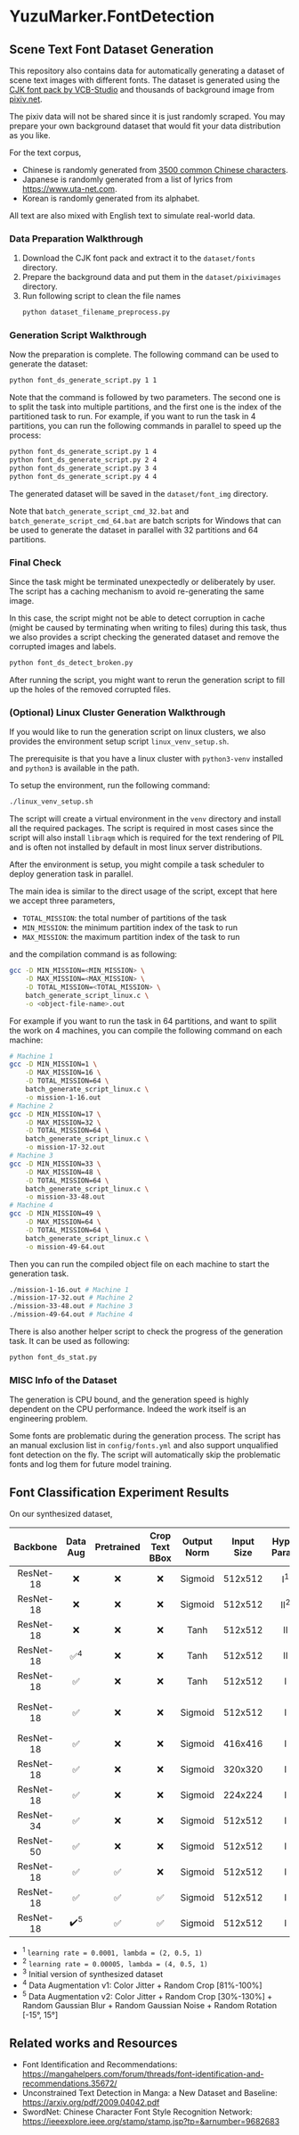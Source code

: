 # YuzuMarker.FontDetection

## Scene Text Font Dataset Generation

This repository also contains data for automatically generating a dataset of scene text images with different fonts. The dataset is generated using the [CJK font pack by VCB-Studio](https://vcb-s.com/archives/1114) and thousands of background image from [pixiv.net](https://pixiv.net).

The pixiv data will not be shared since it is just randomly scraped. You may prepare your own background dataset that would fit your data distribution as you like.

For the text corpus,

* Chinese is randomly generated from [3500 common Chinese characters](https://gist.github.com/simongfxu/13accd501f6c91e7a423ddc43e674c0f).
* Japanese is randomly generated from a list of lyrics from https://www.uta-net.com.
* Korean is randomly generated from its alphabet.

All text are also mixed with English text to simulate real-world data.

### Data Preparation Walkthrough

1. Download the CJK font pack and extract it to the `dataset/fonts` directory.
2. Prepare the background data and put them in the `dataset/pixivimages` directory.
3. Run following script to clean the file names
   ```bash
   python dataset_filename_preprocess.py
   ```

### Generation Script Walkthrough

Now the preparation is complete. The following command can be used to generate the dataset:

```bash
python font_ds_generate_script.py 1 1
```

Note that the command is followed by two parameters. The second one is to split the task into multiple partitions, and the first one is the index of the partitioned task to run. For example, if you want to run the task in 4 partitions, you can run the following commands in parallel to speed up the process:

```bash
python font_ds_generate_script.py 1 4
python font_ds_generate_script.py 2 4
python font_ds_generate_script.py 3 4
python font_ds_generate_script.py 4 4
```

The generated dataset will be saved in the `dataset/font_img` directory.

Note that `batch_generate_script_cmd_32.bat` and `batch_generate_script_cmd_64.bat` are batch scripts for Windows that can be used to generate the dataset in parallel with 32 partitions and 64 partitions.

### Final Check

Since the task might be terminated unexpectedly or deliberately by user. The script has a caching mechanism to avoid re-generating the same image.

In this case, the script might not be able to detect corruption in cache (might be caused by terminating when writing to files) during this task, thus we also provides a script checking the generated dataset and remove the corrupted images and labels.

```bash
python font_ds_detect_broken.py
```

After running the script, you might want to rerun the generation script to fill up the holes of the removed corrupted files.

### (Optional) Linux Cluster Generation Walkthrough

If you would like to run the generation script on linux clusters, we also provides the environment setup script `linux_venv_setup.sh`.

The prerequisite is that you have a linux cluster with `python3-venv` installed and `python3` is available in the path.

To setup the environment, run the following command:

```bash
./linux_venv_setup.sh
```

The script will create a virtual environment in the `venv` directory and install all the required packages. The script is required in most cases since the script will also install `libraqm` which is required for the text rendering of PIL and is often not installed by default in most linux server distributions.

After the environment is setup, you might compile a task scheduler to deploy generation task in parallel.

The main idea is similar to the direct usage of the script, except that here we accept three parameters,

* `TOTAL_MISSION`: the total number of partitions of the task
* `MIN_MISSION`: the minimum partition index of the task to run
* `MAX_MISSION`: the maximum partition index of the task to run

and the compilation command is as following:

```bash
gcc -D MIN_MISSION=<MIN_MISSION> \
    -D MAX_MISSION=<MAX_MISSION> \
    -D TOTAL_MISSION=<TOTAL_MISSION> \
    batch_generate_script_linux.c \
    -o <object-file-name>.out
```

For example if you want to run the task in 64 partitions, and want to spilit the work on 4 machines, you can compile the following command on each machine:

```bash
# Machine 1
gcc -D MIN_MISSION=1 \
    -D MAX_MISSION=16 \
    -D TOTAL_MISSION=64 \
    batch_generate_script_linux.c \
    -o mission-1-16.out
# Machine 2
gcc -D MIN_MISSION=17 \
    -D MAX_MISSION=32 \
    -D TOTAL_MISSION=64 \
    batch_generate_script_linux.c \
    -o mission-17-32.out
# Machine 3
gcc -D MIN_MISSION=33 \
    -D MAX_MISSION=48 \
    -D TOTAL_MISSION=64 \
    batch_generate_script_linux.c \
    -o mission-33-48.out
# Machine 4
gcc -D MIN_MISSION=49 \
    -D MAX_MISSION=64 \
    -D TOTAL_MISSION=64 \
    batch_generate_script_linux.c \
    -o mission-49-64.out
```

Then you can run the compiled object file on each machine to start the generation task.

```bash
./mission-1-16.out # Machine 1
./mission-17-32.out # Machine 2
./mission-33-48.out # Machine 3
./mission-49-64.out # Machine 4
```

There is also another helper script to check the progress of the generation task. It can be used as following:

```bash
python font_ds_stat.py
```

### MISC Info of the Dataset

The generation is CPU bound, and the generation speed is highly dependent on the CPU performance. Indeed the work itself is an engineering problem.

Some fonts are problematic during the generation process. The script has an manual exclusion list in `config/fonts.yml` and also support unqualified font detection on the fly. The script will automatically skip the problematic fonts and log them for future model training.

## Font Classification Experiment Results

On our synthesized dataset,

| Backbone | Data Aug | Pretrained | Crop<br>Text<br>BBox | Output<br>Norm | Input Size | Hyper<br>Param | Accur | Commit | Dataset |
| :-: | :-: | :-: | :-: | :-: | :-: | :-: | :-: | :-: | :-: |
| ResNet-18 | ❌ | ❌ | ❌ | Sigmoid | 512x512 | I<sup>1</sup> | 18.58% | 5c43f60 | I<sup>3</sup> |
| ResNet-18 | ❌ | ❌ | ❌ | Sigmoid | 512x512 | II<sup>2</sup> | 14.39% | 5a85fd3 | I |
| ResNet-18 | ❌ | ❌ | ❌ | Tanh | 512x512 | II | 16.24% | ff82fe6 | I |
| ResNet-18 | ✅<sup>4</sup> | ❌ | ❌ | Tanh | 512x512 | II | 27.71% | a976004 | I |
| ResNet-18 | ✅ | ❌ | ❌ | Tanh | 512x512 | I | 29.95% | 8364103 | I |
| ResNet-18 | ✅ | ❌ | ❌ | Sigmoid | 512x512 | I | 29.37% [Early stop] | 8d2e833 | I |
| ResNet-18 | ✅ | ❌ | ❌ | Sigmoid | 416x416 | I | [Lower Trend] | d5a3215 | I |
| ResNet-18 | ✅ | ❌ | ❌ | Sigmoid | 320x320 | I | [Lower Trend] | afcdd80 | I |
| ResNet-18 | ✅ | ❌ | ❌ | Sigmoid | 224x224 | I | [Lower Trend] | 8b9de80 | I |
| ResNet-34 | ✅ | ❌ | ❌ | Sigmoid | 512x512 | I | 32.03% | 912d566 | I |
| ResNet-50 | ✅ | ❌ | ❌ | Sigmoid | 512x512 | I | 34.21% | e980b66 | I |
| ResNet-18 | ✅ | ✅ | ❌ | Sigmoid | 512x512 | I | 31.24% | 416c7bb | I |
| ResNet-18 | ✅ | ✅ | ✅ | Sigmoid | 512x512 | I | 34.69% | 855e240 | I |
| ResNet-18 | ✔️<sup>5</sup> | ✅ | ✅ | Sigmoid | 512x512 | I | 38.32% | 1750035 | I |

* <sup>1</sup> `learning rate = 0.0001, lambda = (2, 0.5, 1)`
* <sup>2</sup> `learning rate = 0.00005, lambda = (4, 0.5, 1)`
* <sup>3</sup> Initial version of synthesized dataset
* <sup>4</sup> Data Augmentation v1: Color Jitter + Random Crop [81%-100%]
* <sup>5</sup> Data Augmentation v2: Color Jitter + Random Crop [30%-130%] + Random Gaussian Blur + Random Gaussian Noise + Random Rotation [-15°, 15°]

## Related works and Resources

* Font Identification and Recommendations: https://mangahelpers.com/forum/threads/font-identification-and-recommendations.35672/
* Unconstrained Text Detection in Manga: a New Dataset and Baseline: https://arxiv.org/pdf/2009.04042.pdf
* SwordNet: Chinese Character Font Style Recognition Network: https://ieeexplore.ieee.org/stamp/stamp.jsp?tp=&arnumber=9682683
